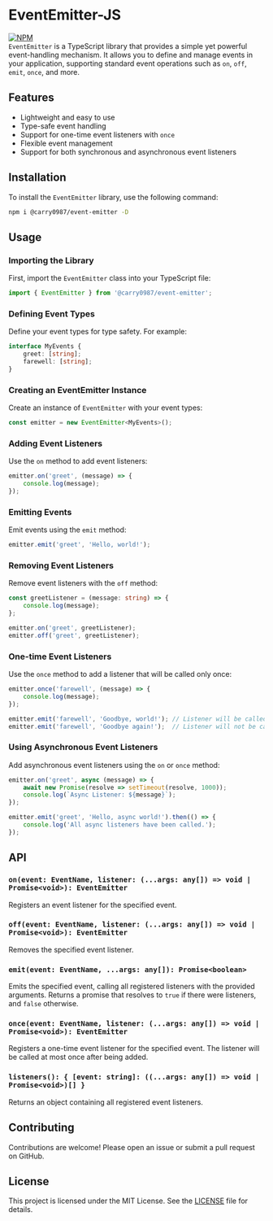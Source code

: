 # EventEmitter-JS
[![NPM](https://img.shields.io/npm/v/@carry0987/event-emitter.svg)](https://www.npmjs.com/package/@carry0987/event-emitter)  
`EventEmitter` is a TypeScript library that provides a simple yet powerful event-handling mechanism. It allows you to define and manage events in your application, supporting standard event operations such as `on`, `off`, `emit`, `once`, and more.

## Features
- Lightweight and easy to use
- Type-safe event handling
- Support for one-time event listeners with `once`
- Flexible event management
- Support for both synchronous and asynchronous event listeners

## Installation
To install the `EventEmitter` library, use the following command:

```bash
npm i @carry0987/event-emitter -D
```

## Usage

### Importing the Library
First, import the `EventEmitter` class into your TypeScript file:

```typescript
import { EventEmitter } from '@carry0987/event-emitter';
```

### Defining Event Types
Define your event types for type safety. For example:

```typescript
interface MyEvents {
    greet: [string];
    farewell: [string];
}
```

### Creating an EventEmitter Instance
Create an instance of `EventEmitter` with your event types:

```typescript
const emitter = new EventEmitter<MyEvents>();
```

### Adding Event Listeners
Use the `on` method to add event listeners:

```typescript
emitter.on('greet', (message) => {
    console.log(message);
});
```

### Emitting Events
Emit events using the `emit` method:

```typescript
emitter.emit('greet', 'Hello, world!');
```

### Removing Event Listeners
Remove event listeners with the `off` method:

```typescript
const greetListener = (message: string) => {
    console.log(message);
};

emitter.on('greet', greetListener);
emitter.off('greet', greetListener);
```

### One-time Event Listeners
Use the `once` method to add a listener that will be called only once:

```typescript
emitter.once('farewell', (message) => {
    console.log(message);
});

emitter.emit('farewell', 'Goodbye, world!'); // Listener will be called
emitter.emit('farewell', 'Goodbye again!');  // Listener will not be called
```

### Using Asynchronous Event Listeners
Add asynchronous event listeners using the `on` or `once` method:

```typescript
emitter.on('greet', async (message) => {
    await new Promise(resolve => setTimeout(resolve, 1000));
    console.log(`Async Listener: ${message}`);
});

emitter.emit('greet', 'Hello, async world!').then(() => {
    console.log('All async listeners have been called.');
});
```

## API

### `on(event: EventName, listener: (...args: any[]) => void | Promise<void>): EventEmitter`
Registers an event listener for the specified event.

### `off(event: EventName, listener: (...args: any[]) => void | Promise<void>): EventEmitter`
Removes the specified event listener.

### `emit(event: EventName, ...args: any[]): Promise<boolean>`
Emits the specified event, calling all registered listeners with the provided arguments. Returns a promise that resolves to `true` if there were listeners, and `false` otherwise.

### `once(event: EventName, listener: (...args: any[]) => void | Promise<void>): EventEmitter`
Registers a one-time event listener for the specified event. The listener will be called at most once after being added.

### `listeners(): { [event: string]: ((...args: any[]) => void | Promise<void>)[] }`
Returns an object containing all registered event listeners.

## Contributing
Contributions are welcome! Please open an issue or submit a pull request on GitHub.

## License
This project is licensed under the MIT License. See the [LICENSE](LICENSE) file for details.
